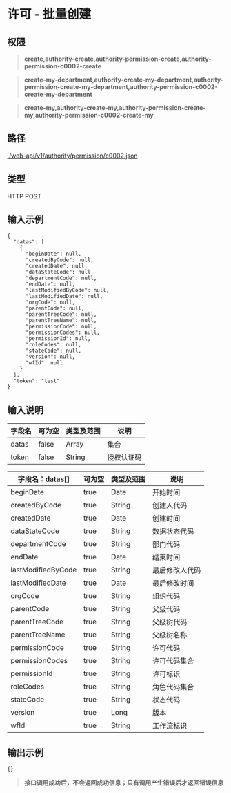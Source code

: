 # 许可 - 批量创建

## 权限

> **create,authority-create,authority-permission-create,authority-permission-c0002-create**

> **create-my-department,authority-create-my-department,authority-permission-create-my-department,authority-permission-c0002-create-my-department**

> **create-my,authority-create-my,authority-permission-create-my,authority-permission-c0002-create-my**

## 路径

[./web-api/v1/authority/permission/c0002.json](./c0002.json)

## 类型

HTTP POST

## 输入示例

```
{
  "datas": [
    {
      "beginDate": null,
      "createdByCode": null,
      "createdDate": null,
      "dataStateCode": null,
      "departmentCode": null,
      "endDate": null,
      "lastModifiedByCode": null,
      "lastModifiedDate": null,
      "orgCode": null,
      "parentCode": null,
      "parentTreeCode": null,
      "parentTreeName": null,
      "permissionCode": null,
      "permissionCodes": null,
      "permissionId": null,
      "roleCodes": null,
      "stateCode": null,
      "version": null,
      "wfId": null
    }
  ],
  "token": "test"
}
```

## 输入说明

字段名|可为空|类型及范围|说明
---|---|---|---
datas|false|Array|集合
token|false|String|授权认证码

字段名：datas[]|可为空|类型及范围|说明
---|---|---|---
beginDate|true|Date|开始时间
createdByCode|true|String|创建人代码
createdDate|true|Date|创建时间
dataStateCode|true|String|数据状态代码
departmentCode|true|String|部门代码
endDate|true|Date|结束时间
lastModifiedByCode|true|String|最后修改人代码
lastModifiedDate|true|Date|最后修改时间
orgCode|true|String|组织代码
parentCode|true|String|父级代码
parentTreeCode|true|String|父级树代码
parentTreeName|true|String|父级树名称
permissionCode|true|String|许可代码
permissionCodes|true|String|许可代码集合
permissionId|true|String|许可标识
roleCodes|true|String|角色代码集合
stateCode|true|String|状态代码
version|true|Long|版本
wfId|true|String|工作流标识

## 输出示例

```
{}
```

> **接口调用成功后，不会返回成功信息；只有调用产生错误后才返回错误信息**